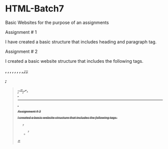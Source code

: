 # HTML-Batch7
Basic Websites for the purpose of an assignments

Assignment # 1

I have created a basic structure that includes heading and paragraph tag. 

Assignment # 2

I created a basic website structure that includes the following tags.

<b>, <strong>, <i>, <em>, <abbr>, <cite>, <dfn>, <ins>, <del>, <s>, 
<address>, <blockquote>, <q>, <sup>, <sub>, <br>, <hr>, <heading>

Assignment # 3

I created a basic website structure that includes the following tags.

<ol>, <ul>, <li>

